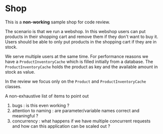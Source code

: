 # Shop

This is a **non-working** sample shop for code review.

The scenario is that we run a webshop.
In this webshop users can put products in their shopping cart and remove them if they don't want to buy it.
Users should be able to only put products in the shopping cart if they are in stock.

We serve multiple users at the same time. For performance reasons we have a `ProductInventoryCache` which is filled initially from a database.
The `ProductInventoryCache` holds the product as key and the available amount in stock as value.

In the review we focus only on the `Product` and `ProductInventoryCache` classes.

A non-exhaustive list of items to point out
1. bugs : is this even working ?
1. attention to naming : are parameter/variable names correct and meaningful ?
1. concurrency : what happens if we have multiple concurrent requests and how can this application can be scaled out ?
